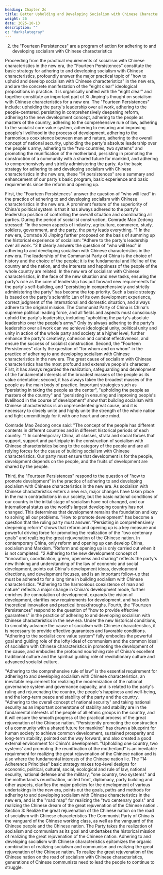 ```yaml
---
heading: Chapter 2d
title: Better Upholding and Developing Socialism with Chinese Characteristics
weight: 26
date: 2025-10-13
description: ""
c: "darkslategray"
---
```



2. the "Fourteen Persistences" are a program of action for adhering to and developing
socialism with Chinese characteristics

Proceeding from the practical requirements of socialism with Chinese characteristics in the new era,
the "Fourteen Persistences" constitute the basic strategy for adhering to and developing socialism
with Chinese characteristics, profoundly answer the major practical topic of "how to uphold and
develop socialism with Chinese characteristics" in the new era, and are the concrete manifestation
of the "eight clear" ideological propositions in practice. It is organically unified with the "eight clear"
and together constitute an important part of Xi Jinping's thought on socialism with Chinese
characteristics for a new era.
The "Fourteen Persistences" include: upholding the party's leadership over all work, adhering to the
people-centered, persisting in comprehensively deepening reform, adhering to the new development
concept, adhering to the people as masters of the country, adhering to the comprehensive rule of law,
adhering to the socialist core value system, adhering to ensuring and improving people's livelihood
in the process of development, adhering to the harmonious coexistence between man and nature,
adhering to the overall concept of national security, upholding the party's absolute leadership over
the people's army, adhering to the "two countries, two systems" and promoting the reunification of
the motherland, persisting in promoting the construction of a community with a shared future for
mankind, and adhering to comprehensively and strictly administering the party. As the basic strategy
for adhering to and developing socialism with Chinese characteristics in the new era, these "14
persistences" are a summary and enhancement of our party's basic program, basic experience and
basic requirements since the reform and opening up.

First, the "Fourteen Persistences" answer the question of "who will lead" in the practice of adhering
to and developing socialism with Chinese characteristics in the new era. A prominent feature of the
superiority of China's political system is that it has always adhered to the party's leadership position
of controlling the overall situation and coordinating all parties. During the period of socialist
construction, Comrade Mao Zedong stressed: "In the seven aspects of industry, agriculture,
commerce, study, soldiers, government, and the party, the party leads everything. "1 In the new era,
Comrade Xi Jinping further proposed on the basis of summing up the historical experience of
socialism: "Adhere to the party's leadership over all work. "2 It clearly answers the question of "who
will lead" in adhering to and developing socialism with Chinese characteristics in the new era. The
leadership of the Communist Party of China is the choice of history and the choice of the people; it
is the fundamental and lifeline of the country and the nation, and the interests and happiness of the
people of the whole country are related. In the new era of socialism with Chinese characteristics, in
the face of the new situation and new tasks, ensuring the party's role as the core of leadership has
put forward new requirements for the party's self-building, and "persisting in comprehensively and
strictly administering the party" has become the top priority. Such a basic strategy is based on the
party's scientific Lan of its own development experience, correct judgment of the international and
domestic situation, and always adhere to the original mission. The Communist Party of China is
China's supreme political leading force, and all fields and aspects must consciously uphold the
party's leadership, including "upholding the party's absolute leadership over the people's army."
Only by always adhering to the party's leadership over all work can we achieve ideological unity,
political unity and unity in action of the whole party and society at a higher level, further enhance
the party's creativity, cohesion and combat effectiveness, and ensure the success of socialist
construction.
Second, the "Fourteen Persistences" clarify the question of "for whom and on whom" in the practice
of adhering to and developing socialism with Chinese characteristics in the new era. The great cause
of socialism with Chinese characteristics has the most profound and extensive people's character.
First, it has always regarded the realization, safeguarding and development of the fundamental
interests of the broadest masses of the people as its value orientation; second, it has always taken
the broadest masses of the people as the main body of practice. Important strategies such as
"persisting in taking the people as the center", "upholding the people as masters of the country" and
"persisting in ensuring and improving people's livelihood in the course of development" show that
building socialism with Chinese characteristics is an unprecedented great cause, and it is necessary
to closely unite and highly unite the strength of the whole nation and fight unremittingly for it with
one heart and one mind.

Comrade Mao Zedong once said: "The concept of the people has different contents in different
countries and in different historical periods of each country. "1 In contemporary China, all classes,
strata and social forces that support, support and participate in the construction of socialism with
Chinese characteristics belong to the category of the people and are all relying forces for the cause
of building socialism with Chinese characteristics. Our party must ensure that development is for
the people, development depends on the people, and the fruits of development are shared by the
people.

Third, the "Fourteen Persistences" respond to the question of "how to promote development" in the
practice of adhering to and developing socialism with Chinese characteristics in the new era. As
socialism with Chinese characteristics enters a new era, major changes have taken place in the main
contradictions in our society, but the basic national conditions of our country in the initial stage of
socialism have not changed, and our international status as the world's largest developing country
has not changed. This determines that development remains the foundation and key to solving all
our problems. "How to promote development" has become a question that the ruling party must
answer. "Persisting in comprehensively deepening reform" shows that reform and opening up is a
key measure and powerful driving force for promoting the realization of the "two centenary goals"
and realizing the great rejuvenation of the Chinese nation. In contemporary China, only reform and
opening up can develop China, socialism and Marxism. "Reform and opening up is only carried out
when it is not completed. "2 Adhering to the new development concept of "innovation, coordination,
green, openness and sharing" reflects the party's new thinking and understanding of the law of
economic and social development, points out China's development ideas, development directions,
and development focuses, and is an important follow-up that must be adhered to for a long time in
building socialism with Chinese characteristics. "Adhering to the harmonious coexistence of man
and nature" reflects a major change in China's development mode, further enriches the connotation
of development, expands the vision of development, clarifies new requirements for development,
and has both theoretical innovation and practical breakthroughs.
Fourth, the "Fourteen Persistences" respond to the question of "how to provide effective guarantees"
in the practice of adhering to and developing socialism with Chinese characteristics in the new era.
Under the new historical conditions, to smoothly advance the cause of socialism with Chinese
characteristics, it is necessary to provide effective guarantees and favorable conditions. "Adhering
to the socialist core value system" fully embodies the powerful goal and guiding role of the lofty
ideal of communism and the common ideal of socialism with Chinese characteristics in promoting
the development of the cause, and embodies the profound nourishing role of China's excellent
traditional culture and the spiritual guiding role of revolutionary culture and advanced socialist
culture.

"Adhering to the comprehensive rule of law" is the essential requirement for adhering to and
developing socialism with Chinese characteristics, an inevitable requirement for realizing the
modernization of the national governance system and governance capacity, and is related to the
party's ruling and rejuvenating the country, the people's happiness and well-being, and the long-term
peace and stability of the party and the country. "Adhering to the overall concept of national
security" and taking national security as an important cornerstone of stability and stability are in the
fundamental interests of the people of all ethnic groups in the country, and it will ensure the smooth
progress of the practical process of the great rejuvenation of the Chinese nation. "Persistently
promoting the construction of a community with a shared future for mankind" has drawn a blueprint
for human society to achieve common development, sustained prosperity and long-term stability,
pointed out the way forward, and also created a good external environment for China's development.
"Upholding one country, two systems' and promoting the reunification of the motherland" is an
inevitable requirement for realizing the great rejuvenation of the Chinese nation and is also where
the fundamental interests of the Chinese nation lie.
The "14 Adherence Principles" basic strategy makes top-level designs for economic, political,
cultural, social, ecological and rule of law, national security, national defense and the military, "one
country, two systems" and the motherland's reunification, united front, diplomacy, party building
and other aspects, clarifies the major policies for the development of various undertakings in the
new era, points out the goals, paths and methods for adhering to and developing socialism with
Chinese characteristics in the new era, and is the "road map" for realizing the "two centenary goals"
and realizing the Chinese dream of the great rejuvenation of the Chinese nation .
Section 3: Realize the great rejuvenation of the Chinese
nation on the road of socialism with Chinese characteristics
The Communist Party of China is the vanguard of the Chinese working class, as well as the vanguard
of the Chinese people and the Chinese nation. The Party takes the realization of socialism and
communism as its goal and undertakes the historical mission of realizing the great rejuvenation of
the Chinese nation. Adhering to and developing socialism with Chinese characteristics epitomizes
the organic combination of realizing socialism and communism and realizing the great rejuvenation
of the Chinese nation. To realize the great rejuvenation of the Chinese nation on the road of socialism
with Chinese characteristics, generations of Chinese communists need to lead the people to continue
to struggle.

